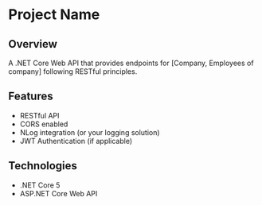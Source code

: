 # **Project Name**

## Overview
A .NET Core Web API that provides endpoints for [Company, Employees of company] following RESTful principles.

## Features
- RESTful API
- CORS enabled
- NLog integration (or your logging solution)
- JWT Authentication (if applicable)

## Technologies
- .NET Core 5
- ASP.NET Core Web API
